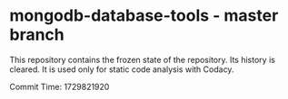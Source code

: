 # mongodb-database-tools - master branch

This repository contains the frozen state of the repository.
Its history is cleared. It is used only for static code
analysis with Codacy.

Commit Time: 1729821920